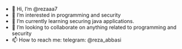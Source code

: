 - 👋 Hi, I’m @rezaaa7
- 👀 I’m interested in programming and security
- 🌱 I’m currently learning securing java applications.
- 💞️ I’m looking to collaborate on anything related to programming and security
- 📫 How to reach me: telegram: @reza_abbasi

<!---
rezaaa7/rezaaa7 is a ✨ special ✨ repository because its `README.md` (this file) appears on your GitHub profile.
You can click the Preview link to take a look at your changes.
--->
